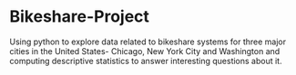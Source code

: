 # Bikeshare-Project
Using python to explore data related to bikeshare systems for three major cities in the United States- Chicago, New York City and Washington and computing descriptive statistics to answer interesting questions about it.
